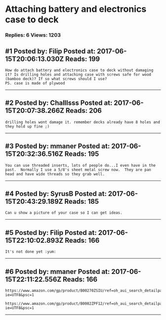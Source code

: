# Attaching battery and electronics case to deck

### Replies: 6 Views: 1203

## \#1 Posted by: Filip Posted at: 2017-06-15T20:06:13.030Z Reads: 199

```
How do attach battery and electronics case to deck without damaging it? Is drilling holes and attaching case with screws safe for wood (bamboo deck)? If so what screws should I use? 
PS. case is made of plywood
```

---
## \#2 Posted by: Challlsss Posted at: 2017-06-15T20:07:38.266Z Reads: 206

```
drilling holes wont damage it. remember decks already have 8 holes and they hold up fine ;)
```

---
## \#3 Posted by: mmaner Posted at: 2017-06-15T20:32:36.516Z Reads: 195

```
You can use threaded inserts, lots of people do...I even have in the past.  Normally I use a 5/8's sheet metal screw now.  They are pan head and have wide threads so they grab well.
```

---
## \#4 Posted by: SyrusB Posted at: 2017-06-15T20:43:29.189Z Reads: 185

```
Can u show a picture of your case so I can get ideas.
```

---
## \#5 Posted by: Filip Posted at: 2017-06-15T22:10:02.893Z Reads: 166

```
It's not done yet :yum:
```

---
## \#6 Posted by: mmaner Posted at: 2017-06-15T22:11:22.556Z Reads: 166

```
https://www.amazon.com/gp/product/B00270ZSIU/ref=oh_aui_search_detailpage?ie=UTF8&psc=1

https://www.amazon.com/gp/product/B0002ZPF12/ref=oh_aui_search_detailpage?ie=UTF8&psc=1
```

---
